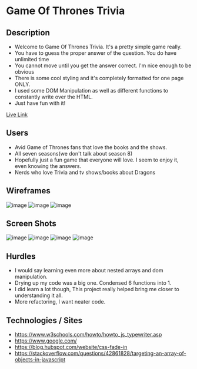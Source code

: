 # Game Of Thrones Trivia

## Description
* Welcome to Game Of Thrones Trivia. It's a pretty simple game really.
* You have to guess the proper answer of the question. You do have unlimited time
* You cannot move until you get the answer correct. I'm nice enough to be obvious
* There is some cool styling and it's completely formatted for one page ONLY. 
* I used some DOM Manipulation as well as different functions to constantly write over the HTML. 
* Just have fun with it!

[Live Link](https://justinwhite814.github.io/GOT-Trivia/)

## Users
* Avid Game of Thrones fans that love the books and the shows.
* All seven seasons(we don't talk about season 8)
* Hopefully just a fun game that everyone will love. I seem to enjoy it, even knowing the answers.
* Nerds who love Trivia and tv shows/books about Dragons

## Wireframes
![image](https://user-images.githubusercontent.com/37119622/114567461-4509a780-9c41-11eb-9b84-440bfdde3bf1.png)
![image](https://user-images.githubusercontent.com/37119622/114567504-4dfa7900-9c41-11eb-846d-5b11f0ae4e10.png)
![image](https://user-images.githubusercontent.com/37119622/114567565-594da480-9c41-11eb-9ce1-47ba14d0db79.png)



## Screen Shots
![image](https://user-images.githubusercontent.com/37119622/114566076-eabc1700-9c3f-11eb-8a80-d0dc260602d6.png)
![image](https://user-images.githubusercontent.com/37119622/114566181-058e8b80-9c40-11eb-9039-71a58270348b.png)
![image](https://user-images.githubusercontent.com/37119622/114566267-17702e80-9c40-11eb-9c07-a18f6d333e30.png)
![image](https://user-images.githubusercontent.com/37119622/114566314-235bf080-9c40-11eb-9f24-338a09586742.png)


## Hurdles 
 * I would say learning even more about nested arrays and dom manipulation. 
 * Drying up my code was a big one. Condensed 6 functions into 1.
 * I did learn a lot though, This project really helped bring me closer to understanding it all.
 * More refactoring, I want neater code.

## Technologies / Sites
* https://www.w3schools.com/howto/howto_js_typewriter.asp
* https://www.google.com/
* https://blog.hubspot.com/website/css-fade-in
* https://stackoverflow.com/questions/42861828/targeting-an-array-of-objects-in-javascript
